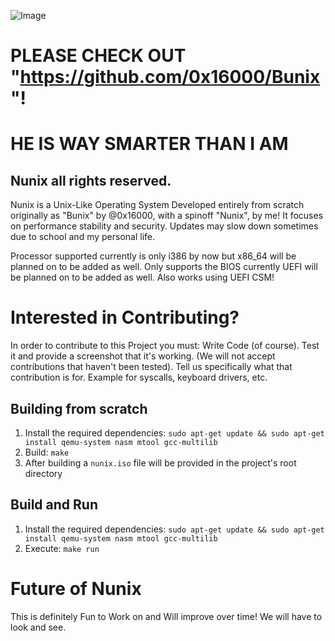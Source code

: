 ![Image](https://i.ibb.co/zW0TJMDR/Nunix-0-0-6.png)

# PLEASE CHECK OUT "https://github.com/0x16000/Bunix"!
# HE IS WAY SMARTER THAN I AM

Nunix all rights reserved.
--------------------------

Nunix is a Unix-Like Operating System Developed entirely from scratch originally as "Bunix" by @0x16000, with a spinoff "Nunix", by me!
It focuses on performance stability and security.
Updates may slow down sometimes due to school and my personal life.

Processor supported currently is only i386 by now but x86_64 will be planned on to be added as well.
Only supports the BIOS currently UEFI will be planned on to be added as well.
Also works using UEFI CSM!

# Interested in Contributing?
In order to contribute to this Project you must:
Write Code (of course).
Test it and provide a screenshot that it's working.
(We will not accept contributions that haven't been tested).
Tell us specifically what that contribution is for.
Example for syscalls, keyboard drivers, etc.

## Building from scratch
1. Install the required dependencies: `sudo apt-get update && sudo apt-get install qemu-system nasm mtool gcc-multilib`
2. Build: `make`
3. After building a `nunix.iso` file will be provided in the project's root directory

## Build and Run
1. Install the required dependencies: `sudo apt-get update && sudo apt-get install qemu-system nasm mtool gcc-multilib`
2. Execute: `make run`

# Future of Nunix
This is definitely Fun to Work on and Will improve over time!
We will have to look and see.

